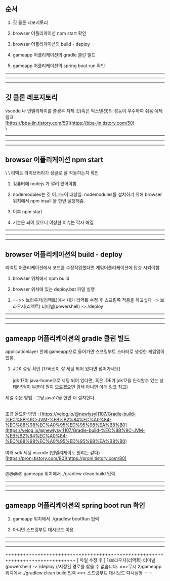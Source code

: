 <h2>순서</h2>

1. 깃 클론 레포지토리

2. browser 어플리케이션 npm start 확인

3. browser 어플리케이션의 build - deploy

4. gameapp 어플리케이션의 gradle 클린 빌드

5. gameapp 어플리케이션의 spring boot run 확인

<hr>
<hr>
<hr>

<h2>깃 클론 레포지토리</h2>

vscode 나 인텔리제이를 쓸경우 자체 깃(혹은 익스텐션)의 성능이 우수하여 쉬움 예제 링크 \
[https://bba-jin.tistory.com/50](https://bba-jin.tistory.com/50) \
 \
 
<hr>
<hr>
<hr>


<h2>browser 어플리케이션 npm start </h2>\
 \
리액트 라이브러리가 싱글로 잘 작동하는지 확인

1. 컴퓨터에 nodejs 가 깔려 있어야함.

2. nodemodules는 깃 이그노어 대상임. nodemodules를 설치하기 위해 browser 위치에서 npm insall 을 한번 실행해줌.

3. 이후 npm start

4. 기본은 되어 있으니 이상한 이슈는 각자 해결

<hr>
<hr>
<hr>


<h2>browser 어플리케이션의 build - deploy</h2>

리액트 어플리케이션에서 코드를 수정작업했다면 게임어플리케이션에 탑승 시켜야함.

1. browser 위치에서 npm build

2. browser 위치에 있는 deploy.bat 파일 실행

1)   ==>> 브라우저(리액트)에서 내가 리액트 수정 후 스프링쪽 적용을 하고싶다
   => 브라우저(리액트) 터미널(powershell) ->./deploy



<hr>
<hr>
<hr>



<h2>gameapp 어플리케이션의 gradle 클린 빌드</h2>

applicationlayer 안에 gameapp으로 들어가면 스프링부트 스타터로 생성한 게임앱이 있음.

1. JDK 설정 확인 (17버전이 잘 세팅 되어 있다면 넘어가세요) \
 \
jdk 17이 java-home으로 세팅 되어 있다면, 혹은 IDE가 jdk17을 인식할수 있는 상태라면(이 부분이 뭔지 모르겠으면 검색 아니면 아래 링크 참고)

제일 쉬운 방법 : 그냥 java17을 한번 더 설치한다.

 \
조금 올드한 방법 : [https://velog.io/@newlysyl1107/Gradle-build-%EC%8B%9C-JVM-%EB%B2%84%EC%A0%84-%EC%88%98%EC%A0%95%ED%95%98%EA%B8%B0](https://velog.io/@newlysyl1107/Gradle-build-%EC%8B%9C-JVM-%EB%B2%84%EC%A0%84-%EC%88%98%EC%A0%95%ED%95%98%EA%B8%B0) \
 \
여러 sdk 세팅 vscode (인텔리제이도 원리는 같다) \
[https://proni.tistory.com/80](https://proni.tistory.com/80)

---
@@@@ gameapp 위치에서 ./gradlew clean build 입력


<hr>
<hr>
<hr>


<h2>gameapp 어플리케이션의 spring boot run 확인</h2>

1. gameapp 위치에서 ./gradlew bootRun 입력

2. 아니면 스프링부트 대시보드 이용.
<hr>
<hr>
<hr>
   ++++++++++++++++++++++++++++++++++++++++++++++++++++++++++++++++++++++++++++++
[ 파일 수정 후 ]
1)브라우저(리액트) 터미널(powershell) ->./deploy   //지정된 경로를 찾을 수 없습니다. ==>무시
2)gameapp 위치에서 ./gradlew clean build 입력
==> 스프링부트 대시보드 다시실행 ㄱㄱ 
